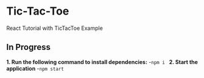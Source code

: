 # Tic-Tac-Toe
React Tutorial with TicTacToe Example

## In Progress

**1. Run the following command to install dependencies:**
-```npm i ```
**2. Start the application**
-```npm start```
